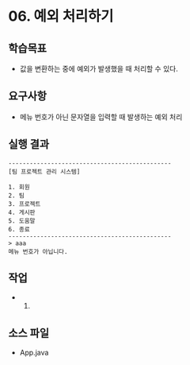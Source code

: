 # 06. 예외 처리하기

## 학습목표

- 값을 변환하는 중에 예외가 발생했을 때 처리할 수 있다.

## 요구사항 

- 메뉴 번호가 아닌 문자열을 입력할 때 발생하는 예외 처리

## 실행 결과

```
----------------------------------------------  
[팀 프로젝트 관리 시스템]  

1. 회원
2. 팀
3. 프로젝트
4. 게시판
5. 도움말
6. 종료  
----------------------------------------------  
> aaa
메뉴 번호가 아닙니다.
```

## 작업

- 1)  

## 소스 파일

- App.java

